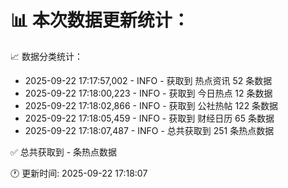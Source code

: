 📊 本次数据更新统计：
==========================

📈 数据分类统计：
- 2025-09-22 17:17:57,002 - INFO - 获取到 热点资讯 52 条数据
- 2025-09-22 17:18:00,223 - INFO - 获取到 今日热点 12 条数据
- 2025-09-22 17:18:02,866 - INFO - 获取到 公社热帖 122 条数据
- 2025-09-22 17:18:05,459 - INFO - 获取到 财经日历 65 条数据
- 2025-09-22 17:18:07,487 - INFO - 总共获取到 251 条热点数据

✅ 总共获取到 - 条热点数据

🕐 更新时间: 2025-09-22 17:18:07
